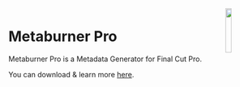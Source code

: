 <img src="https://github.com/latenitefilms/MetaburnerPro/raw/main/docs/static/logo.png" align="right" width="15%" height="15%" />

# Metaburner Pro

Metaburner Pro is a Metadata Generator for Final Cut Pro.

You can download & learn more [here](https://metaburner.pro).